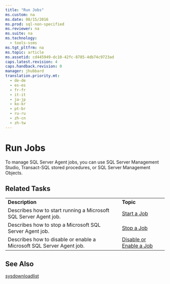 ```yaml
---
title: "Run Jobs"
ms.custom: na
ms.date: 08/15/2016
ms.prod: sql-non-specified
ms.reviewer: na
ms.suite: na
ms.technology: 
  - tools-ssms
ms.tgt_pltfrm: na
ms.topic: article
ms.assetid: cd445949-dc10-42fc-8785-4db74c9723ad
caps.latest.revision: 4
caps.handback.revision: 0
manager: jhubbard
translation.priority.mt: 
  - de-de
  - es-es
  - fr-fr
  - it-it
  - ja-jp
  - ko-kr
  - pt-br
  - ru-ru
  - zh-cn
  - zh-tw
---
```

# Run Jobs
To manage  SQL Server  Agent jobs, you can use SQL Server Management Studio,  Transact\-SQL  stored procedures, or  SQL Server  Management Objects.  
  
## Related Tasks  
  
|||  
|-|-|  
|**Description**|**Topic**|  
|Describes how to start running a  Microsoft  SQL Server  Agent job.|[Start a Job](../content/Start-a-Job.md)|  
|Describes how to stop a  Microsoft  SQL Server  Agent job.|[Stop a Job](../content/Stop-a-Job.md)|  
|Describes how to disable or enable a  Microsoft  SQL Server  Agent job.|[Disable or Enable a Job](../content/Disable-or-Enable-a-Job.md)|  
  
## See Also  
[sysdownloadlist](assetId:///71087a4c-e829-488e-aa7d-a9476e2b4779)  
  
